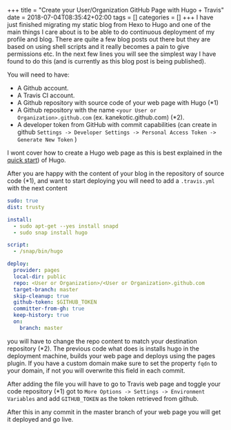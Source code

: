 +++
title = "Create your User/Organization GitHub Page with Hugo + Travis"
date = 2018-07-04T08:35:42+02:00
tags = []
categories = []
+++
I have just finished migrating my static blog from Hexo to Hugo and one of the main things I care about is to be able to do continuous deployment of my profile and blog. There are quite a few blog posts out there but they are based on using shell scripts and it really becomes a pain to give permissions etc. In the next few lines you will see the simplest way I have found to do this (and is currently as this blog post is being published).

You will need to have:

- A Github account.
- A Travis CI account.
- A Github repository with source code of your web page with Hugo (*1)
- A Github repository with the name `<your User or Organization>.github.com` (ex. kanekotic.github.com) (*2).
- A developer token from GitHub with commit capabilities (can create in github `Settings -> Developer Settings -> Personal Access Token -> Generate New Token` )

I wont cover how to create a Hugo web page as this is best explained in the [quick start](https://gohugo.io/getting-started/quick-start/)) of Hugo.

After you are happy with the content of your blog in the repository of source code (*1), and want to start deploying you will need to add a `.travis.yml` with the next content

```yml
sudo: true
dist: trusty

install:
  - sudo apt-get --yes install snapd
  - sudo snap install hugo

script:
  - /snap/bin/hugo 

deploy:
  provider: pages
  local-dir: public
  repo: <User or Organization>/<User or Organization>.github.com
  target-branch: master
  skip-cleanup: true
  github-token: $GITHUB_TOKEN
  committer-from-gh: true
  keep-history: true
  on:
    branch: master
```

you will have to change the repo content to match your destination repository (*2). The previous code what does is installs hugo in the deployment machine, builds your web page and deploys using the pages plugin. If you have a custom domain make sure to set the property `fqdn` to your domain, if not you will overwrite this field in each commit.

After adding the file you will have to go to Travis web page and toggle your code repository (*1) got to `More Options -> Settings -> Environment Variables` and add `GITHUB_TOKEN` as the token retrieved from github.

After this in any commit in the master branch of your web page you will get it deployed and go live. 